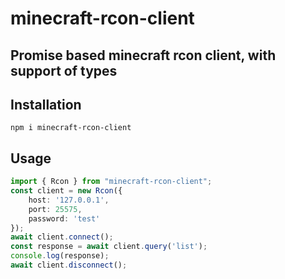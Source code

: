 # minecraft-rcon-client

## Promise based minecraft rcon client, with support of types

## Installation
```
npm i minecraft-rcon-client
```
## Usage
```ts
import { Rcon } from "minecraft-rcon-client";
const client = new Rcon({
    host: '127.0.0.1',
    port: 25575,
    password: 'test'
});
await client.connect();
const response = await client.query('list');
console.log(response);
await client.disconnect();
```